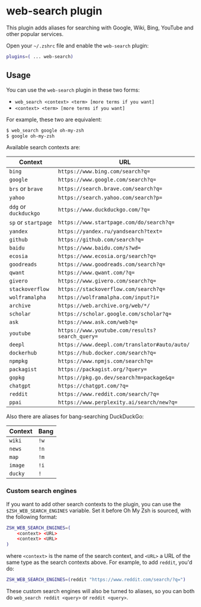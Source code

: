# web-search plugin

This plugin adds aliases for searching with Google, Wiki, Bing, YouTube and other popular services.

Open your `~/.zshrc` file and enable the `web-search` plugin:

```zsh
plugins=( ... web-search)
```

## Usage

You can use the `web-search` plugin in these two forms:

- `web_search <context> <term> [more terms if you want]`
- `<context> <term> [more terms if you want]`

For example, these two are equivalent:

```zsh
$ web_search google oh-my-zsh
$ google oh-my-zsh
```

Available search contexts are:

| Context               | URL                                             |
| --------------------- | ----------------------------------------------- |
| `bing`                | `https://www.bing.com/search?q=`                |
| `google`              | `https://www.google.com/search?q=`              |
| `brs` or `brave`      | `https://search.brave.com/search?q=`            |
| `yahoo`               | `https://search.yahoo.com/search?p=`            |
| `ddg` or `duckduckgo` | `https://www.duckduckgo.com/?q=`                |
| `sp` or `startpage`   | `https://www.startpage.com/do/search?q=`        |
| `yandex`              | `https://yandex.ru/yandsearch?text=`            |
| `github`              | `https://github.com/search?q=`                  |
| `baidu`               | `https://www.baidu.com/s?wd=`                   |
| `ecosia`              | `https://www.ecosia.org/search?q=`              |
| `goodreads`           | `https://www.goodreads.com/search?q=`           |
| `qwant`               | `https://www.qwant.com/?q=`                     |
| `givero`              | `https://www.givero.com/search?q=`              |
| `stackoverflow`       | `https://stackoverflow.com/search?q=`           |
| `wolframalpha`        | `https://wolframalpha.com/input?i=`             |
| `archive`             | `https://web.archive.org/web/*/`                |
| `scholar`             | `https://scholar.google.com/scholar?q=`         |
| `ask`                 | `https://www.ask.com/web?q=`                    |
| `youtube`             | `https://www.youtube.com/results?search_query=` |
| `deepl`               | `https://www.deepl.com/translator#auto/auto/`   |
| `dockerhub`           | `https://hub.docker.com/search?q=`              |
| `npmpkg`              | `https://www.npmjs.com/search?q=`               |
| `packagist`           | `https://packagist.org/?query=`                 |
| `gopkg`               | `https://pkg.go.dev/search?m=package&q=`        |
| `chatgpt`             | `https://chatgpt.com/?q=`                       |
| `reddit`              | `https://www.reddit.com/search/?q=`             |
| `ppai`                | `https://www.perplexity.ai/search/new?q=`       |

Also there are aliases for bang-searching DuckDuckGo:

| Context | Bang |
| ------- | ---- |
| `wiki`  | `!w` |
| `news`  | `!n` |
| `map`   | `!m` |
| `image` | `!i` |
| `ducky` | `!`  |

### Custom search engines

If you want to add other search contexts to the plugin, you can use the `$ZSH_WEB_SEARCH_ENGINES` variable.
Set it before Oh My Zsh is sourced, with the following format:

```zsh
ZSH_WEB_SEARCH_ENGINES=(
    <context> <URL>
    <context> <URL>
)
```

where `<context>` is the name of the search context, and `<URL>` a URL of the same type as the search contexts
above. For example, to add `reddit`, you'd do:

```zsh
ZSH_WEB_SEARCH_ENGINES=(reddit "https://www.reddit.com/search/?q=")
```

These custom search engines will also be turned to aliases, so you can both do `web_search reddit <query>` or
`reddit <query>`.

